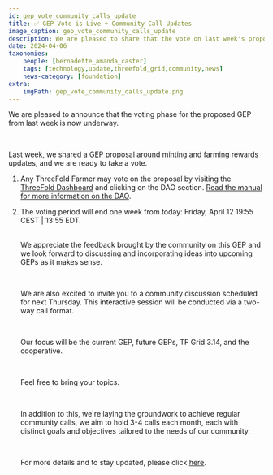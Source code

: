 ```yaml
---
id: gep_vote_community_calls_update
title: ✅️ GEP Vote is Live + Community Call Updates 
image_caption: gep_vote_community_calls_update
description: We are pleased to share that the vote on last week's proposed GEP is now live.
date: 2024-04-06
taxonomies:
    people: [bernadette_amanda_caster]
    tags: [technology,update,threefold_grid,community,news]
    news-category: [foundation]
extra:
    imgPath: gep_vote_community_calls_update.png
---
```


We are pleased to announce that the voting phase for the proposed GEP from last week is now underway. 

<br/>

Last week, we shared [a GEP proposal](https://forum.threefold.io/t/gep-minting-and-farming-rewards-updates-march-2024/4285) around minting and farming rewards updates, and we are ready to take a vote.
<ol>

<li> 

Any ThreeFold Farmer may vote on the proposal by visiting the [ThreeFold Dashboard](https://dashboard.grid.tf/) and clicking on the DAO section. [Read the manual for more information on the DAO](https://manual.grid.tf/documentation/dashboard/tfchain/tf_dao.html).

<li>The voting period will end one week from today: Friday, April 12 19:55 CEST | 13:55 EDT.</li>
</ul>

</br>

We appreciate the feedback brought by the community on this GEP and we look forward to discussing and incorporating ideas into upcoming GEPs as it makes sense.

</br>

We are also excited to invite you to a community discussion scheduled for next Thursday. This interactive session will be conducted via a two-way call format. 

</br>

Our focus will be the current GEP, future GEPs, TF Grid 3.14, and the cooperative. 

</br>

Feel free to bring your topics.

</br>

In addition to this, we're laying the groundwork to achieve regular community calls, we aim to hold 3-4 calls each month, each with distinct goals and objectives tailored to the needs of our community.

</br>

For more details and to stay updated, please click [here](https://forum.threefold.io/t/vote-minting-farming-rewards-gep-upcoming-community-calls/4295). 


